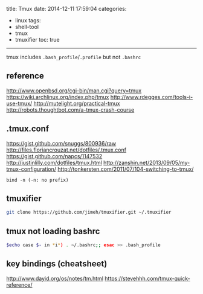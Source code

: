 title: Tmux
date: 2014-12-11 17:59:04
categories:
- linux
tags:
- shell-tool
- tmux
- tmuxifier
toc: true
---

tmux includes `.bash_profile`/`.profile` but not `.bashrc`

## reference

http://www.openbsd.org/cgi-bin/man.cgi?query=tmux
https://wiki.archlinux.org/index.php/tmux
http://www.rdegges.com/tools-i-use-tmux/
http://mutelight.org/practical-tmux
http://robots.thoughtbot.com/a-tmux-crash-course

## .tmux.conf

https://gist.github.com/snuggs/800936/raw
http://files.floriancrouzat.net/dotfiles/.tmux.conf
https://gist.github.com/napcs/1147532
http://justinlilly.com/dotfiles/tmux.html
http://zanshin.net/2013/09/05/my-tmux-configuration/
http://tonkersten.com/2011/07/104-switching-to-tmux/

`bind -n (-n: no prefix)`

## tmuxifier

```sh
git clone https://github.com/jimeh/tmuxifier.git ~/.tmuxifier
```

## tmux not loading bashrc 

```sh
$echo case $- in *i*) . ~/.bashrc;; esac >> .bash_profile 
```

## key bindings (cheatsheet)

http://www.dayid.org/os/notes/tm.html
https://stevehhh.com/tmux-quick-reference/
